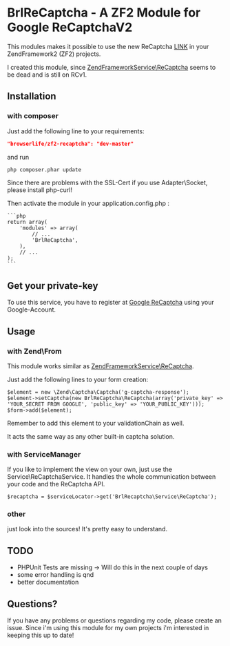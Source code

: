 # BrlReCaptcha - A ZF2 Module for Google ReCaptchaV2 # 
 
This modules makes it possible to use the new ReCaptcha [LINK](https://www.google.com/recaptcha) in your ZendFramework2 (ZF2) projects. 

I created this module, since [ZendFrameworkService\ReCaptcha](https://github.com/zendframework/ZendService_ReCaptcha) seems to be dead and is still on RCv1. 
## Installation 
### with composer
Just add the following line to your requirements:
```json
"browserlife/zf2-recaptcha": "dev-master"
```
and run
```bash
php composer.phar update
```

Since there are problems with the SSL-Cert if you use Adapter\Socket, please install php-curl! 

Then activate the module in your application.config.php :

    ```php
    return array(
        'modules' => array(
            // ...
            'BrlReCaptcha',
        ),
        // ...
    );
    ```


## Get your private-key 
To use this service, you have to register at [Google ReCaptcha](https://www.google.com/recaptcha) using your Google-Account.

## Usage 
### with Zend\From
This module works similar as [ZendFrameworkService\ReCaptcha](https://github.com/zendframework/ZendService_ReCaptcha). 

Just add the following lines to your form creation:
```
$element = new \Zend\Captcha\Captcha('g-captcha-response');
$element->setCaptcha(new BrlReCaptcha\ReCaptcha(array('private_key' => 'YOUR_SECRET FROM GOOGLE', 'public_key' => 'YOUR_PUBLIC_KEY')));
$form->add($element);

```
Remember to add this element to your validationChain as well. 


It acts the same way as any other built-in captcha solution.
 
### with ServiceManager 
If you like to implement the view on your own, just use the Service\ReCaptchaService. It handles the whole communication between your code and the ReCaptcha API. 

```
$recaptcha = $serviceLocator->get('BrlRecaptcha\Service\ReCaptcha');

```

### other 

just look into the sources! It's pretty easy to understand.


## TODO  
* PHPUnit Tests are missing -> Will do this in the next couple of days
* some error handling is qnd
* better documentation 

## Questions? 
If you have any problems or questions regarding my code, please create an issue.
Since i'm using this module for my own projects i'm interested in keeping this up to date! 
